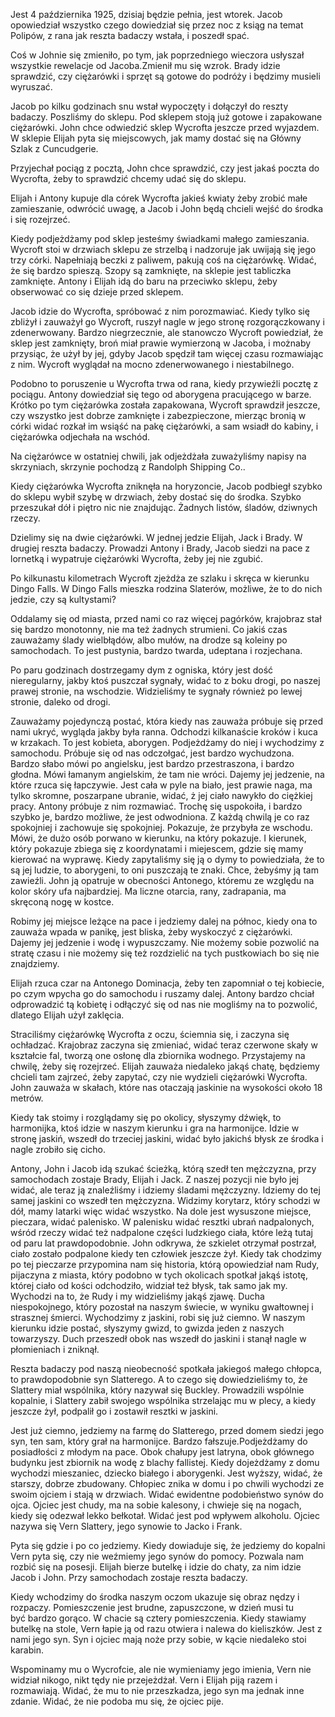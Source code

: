 Jest 4 października 1925, dzisiaj będzie pełnia, jest wtorek.
Jacob opowiedział wszystko czego dowiedział się przez noc z ksiąg na temat Polipów, z rana jak reszta badaczy wstała, i poszedł spać.

Coś w Johnie się zmieniło, po tym, jak poprzedniego wieczora usłyszał wszystkie rewelacje od Jacoba.Zmienił mu się wzrok.
Brady idzie sprawdzić, czy ciężarówki i sprzęt są gotowe do podróży i będzimy musieli wyruszać.

Jacob po kilku godzinach snu wstał wypoczęty i dołączył do reszty badaczy. Poszliśmy do sklepu. Pod sklepem stoją już gotowe i zapakowane ciężarówki. John chce odwiedzić sklep Wycrofta jeszcze przed wyjazdem.
W sklepie Elijah pyta się miejscowych, jak mamy dostać się na Główny Szlak z Cuncudgerie.

Przyjechał pociąg z pocztą, John chce sprawdzić, czy jest jakaś poczta do Wycrofta, żeby to sprawdzić chcemy udać się do sklepu.

Elijah i Antony kupuje dla córek Wycrofta jakieś kwiaty żeby zrobić małe zamieszanie, odwrócić uwagę, a Jacob i John będą chcieli wejść do środka i się rozejrzeć.

Kiedy podjeżdżamy pod sklep jesteśmy świadkami małego zamieszania. Wycroft stoi w drzwiach sklepu ze strzelbą i nadzoruje jak uwijają się jego trzy córki. Napełniają beczki z paliwem, pakują coś na ciężarówkę. Widać, że się bardzo spieszą. Szopy są zamknięte, na sklepie jest tabliczka zamknięte.
Antony i Elijah idą do baru na przeciwko sklepu, żeby obserwować co się dzieje przed sklepem.

Jacob idzie do Wycrofta, spróbować z nim porozmawiać. Kiedy tylko się zbliżył i zauważył go Wycroft, ruszył nagle w jego stronę rozgorączkowany i zdenerwowany. Bardzo niegrzecznie, ale stanowczo Wycroft powiedział, że sklep jest zamknięty, broń miał prawie wymierzoną w Jacoba, i możnaby przysiąc, że użył by jej, gdyby Jacob spędził tam więcej czasu rozmawiając z nim.
Wycroft wyglądał na mocno zdenerwowanego i niestabilnego.

Podobno to poruszenie u Wycrofta trwa od rana, kiedy przywieźli pocztę z pociągu. Antony dowiedział się tego od aborygena pracującego w barze. 
Krótko po tym ciężarówka została zapakowana, Wycroft sprawdził jeszcze, czy wszystko jest dobrze zamknięte i zabezpieczone, mierząc bronią w córki widać rozkał im wsiąść na pakę ciężarówki, a sam wsiadł do kabiny, i ciężarówka odjechała na wschód.

Na ciężarówce w ostatniej chwili, jak odjeżdżała zuważyliśmy napisy na skrzyniach, skrzynie pochodzą z Randolph Shipping Co..

Kiedy ciężarówka Wycrofta zniknęła na horyzoncie, Jacob podbiegł szybko do sklepu wybił szybę w drzwiach, żeby dostać się do środka. Szybko przeszukał dół i piętro nic nie znajdując. Żadnych listów, śladów, dziwnych rzeczy.

Dzielimy się na dwie ciężarówki. W jednej jedzie Elijah, Jack i Brady. W drugiej reszta badaczy. Prowadzi Antony i Brady, Jacob siedzi na pace z lornetką i wypatruje ciężarówki Wycrofta, żeby jej nie zgubić.

Po kilkunastu kilometrach Wycroft zjeżdża ze szlaku i skręca w kierunku Dingo Falls. W Dingo Falls mieszka rodzina Slaterów, możliwe, że to do nich jedzie, czy są kultystami?

Oddalamy się od miasta, przed nami co raz więcej pagórków, krajobraz stał się bardzo monotonny, nie ma też żadnych strumieni. Co jakiś czas zauważamy ślady wielbłądów, albo mułów, na drodze są koleiny po samochodach. To jest pustynia, bardzo twarda, udeptana i rozjechana.

Po paru godzinach dostrzegamy dym z ogniska, który jest dość nieregularny, jakby ktoś puszczał sygnały, widać to z boku drogi, po naszej prawej stronie, na wschodzie.
Widzieliśmy te sygnały również po lewej stronie, daleko od drogi.

Zauważamy pojedynczą postać, która kiedy nas zauważa próbuje się przed nami ukryć, wygląda jakby była ranna. Odchodzi kilkanaście kroków i kuca w krzakach. To jest kobieta, aborygen. Podjeżdżamy do niej i wychodzimy z samochodu. Próbuje się od nas odczołgać, jest bardzo wychudzona. Bardzo słabo mówi po angielsku, jest bardzo przestraszona, i bardzo głodna. Mówi łamanym angielskim, że tam nie wróci. Dajemy jej jedzenie, na które rzuca się łapczywie. Jest cała w pyle na biało, jest prawie naga, ma tylko skromne, poszarpane ubranie, widać, ż jej ciało nawykło do ciężkiej pracy. Antony próbuje z nim rozmawiać. Trochę się uspokoiła, i bardzo szybko je, bardzo możliwe, że jest odwodniona.
Z każdą chwilą je co raz spokojniej i zachowuje się spokojniej.
Pokazuje, że przybyła ze wschodu. Mówi, że dużo osób porwano w kierunku, na który pokazuje. I kierunek, który pokazuje zbiega się z koordynatami i miejescem, gdzie się mamy kierować na wyprawę.
Kiedy zapytaliśmy się ją o dymy to powiedziała, że to są jej ludzie, to aborygeni, to oni puszczają te znaki. Chce, żebyśmy ją tam zawieźli. John ją opatruje w obecności Antonego, któremu ze względu na kolor skóry ufa najbardziej. Ma liczne otarcia, rany, zadrapania, ma skręconą nogę w kostce.

Robimy jej miejsce leżące na pace i jedziemy dalej na północ, kiedy ona to zauważa wpada w panikę, jest bliska, żeby wyskoczyć z ciężarówki. Dajemy jej jedzenie i wodę i wypuszczamy. Nie możemy sobie pozwolić na stratę czasu i nie możemy się też rozdzielić na tych pustkowiach bo się nie znajdziemy.

Elijah rzuca czar na Antonego Dominacja, żeby ten zapomniał o tej kobiecie, po czym wpycha go do samochodu i ruszamy dalej. Antony bardzo chciał odprowadzić tą kobietę i odłączyć się od nas nie mogliśmy na to pozwolić, dlatego Elijah użył zaklęcia.

Straciliśmy ciężarówkę Wycrofta z oczu, ściemnia się, i zaczyna się ochładzać. Krajobraz zaczyna się zmieniać, widać teraz czerwone skały w kształcie fal, tworzą one osłonę dla zbiornika wodnego. Przystajemy na chwilę, żeby się rozejrzeć. Elijah zauważa niedaleko jakąś chatę, będziemy chcieli tam zajrzeć, żeby zapytać, czy nie wydzieli ciężarówki Wycrofta. 
John zauważa w skałach, które nas otaczają jaskinie na wysokości około 18 metrów.

Kiedy tak stoimy i rozglądamy się po okolicy, słyszymy dźwięk, to harmonijka, ktoś idzie w naszym kierunku i gra na harmonijce. Idzie w stronę jaskiń, wszedł do trzeciej jaskini, widać było jakichś błysk ze środka i nagle zrobiło się cicho.

Antony, John i Jacob idą szukać ścieżką, którą szedł ten mężczyzna, przy samochodach zostaje Brady, Elijah i Jack. Z naszej pozycji nie było jej widać, ale teraz ją znaleźliśmy i idziemy śladami mężczyzny. Idziemy do tej samej jaskini co wszedł ten mężczyzna.
Widzimy korytarz, który schodzi w dół, mamy latarki więc widać wszystko. Na dole jest wysuszone miejsce, pieczara, widać palenisko. W palenisku widać resztki ubrań nadpalonych, wśród rzeczy widać też nadpalone części ludzkiego ciała, które leżą tutaj od paru lat prawdopodobnie. 
John odkrywa, że szkielet otrzymał postrzał, ciało zostało podpalone kiedy ten człowiek jeszcze żył. Kiedy tak chodzimy po tej pieczarze przypomina nam się historia, którą opowiedział nam Rudy, pijaczyna z miasta, który podobno w tych okolicach spotkał jakąś istotę, której ciało od kości odchodziło, widział też błysk, tak samo jak my. Wychodzi na to, że Rudy i my widzieliśmy jakąś zjawę. Ducha niespokojnego, który pozostał na naszym świecie, w wyniku gwałtownej i strasznej śmierci.
Wychodzimy z jaskini, robi się już ciemno. W naszym kierunku idzie postać, słyszymy gwizd, to gwizda jeden z naszych towarzyszy. Duch przeszedł obok nas wszedł do jaskini i stanął nagle w płomieniach i zniknął.

Reszta badaczy pod naszą nieobecność spotkała jakiegoś małego chłopca, to prawdopodobnie syn Slatterego. A to czego się dowiedzieliśmy to, że Slattery miał wspólnika, który nazywał się Buckley. Prowadzili wspólnie kopalnie, i Slattery zabił swojego wspólnika strzelając mu w plecy, a kiedy jeszcze żył, podpalił go i zostawił resztki w jaskini.

Jest już ciemno, jedziemy na farmę do Slatterego, przed domem siedzi jego syn, ten sam, który grał na harmonijce. Bardzo fałszuje.Podjeżdżamy do posiadłości z młodym na pace. Obok chałupy jest latryna, obok głównego budynku jest zbiornik na wodę z blachy fallistej. Kiedy dojeżdżamy z domu wychodzi mieszaniec, dziecko białego i aborygenki. Jest wyższy, widać, że starszy, dobrze zbudowany.
Chłopiec znika w domu i po chwili wychodzi ze swoim ojciem i stają w drzwiach. Widać ewidentne podobieństwo synów do ojca. Ojciec jest chudy, ma na sobie kalesony, i chwieje się na nogach, kiedy się odezwał lekko bełkotał. Widać jest pod wpływem alkoholu.
Ojciec nazywa się Vern Slattery, jego synowie to Jacko i Frank.

Pyta się gdzie i po co jedziemy. Kiedy dowiaduje się, że jedziemy do kopalni Vern pyta się, czy nie weźmiemy jego synów do pomocy. Pozwala nam rozbić się na posesji. Elijah bierze butelkę i idzie do chaty, za nim idzie Jacob i John.
Przy samochodach zostaje reszta badaczy.

Kiedy wchodzimy do środka naszym oczom ukazuje się obraz nędzy i rozpaczy. Pomieszczenie jest brudne, zapuszczone, w dzień musi tu być bardzo gorąco. W chacie są cztery pomieszczenia.
Kiedy stawiamy butelkę na stole, Vern łapie ją od razu otwiera i nalewa do kieliszków. Jest z nami jego syn. Syn i ojciec mają noże przy sobie, w kącie niedaleko stoi karabin.

Wspominamy mu o Wycrofcie, ale nie wymieniamy jego imienia, Vern nie widział nikogo, nikt tędy nie przejeżdżał. Vern i Elijah piją razem i rozmawiają. Widać, że mu to nie przeszkadza, jego syn ma jednak inne zdanie. Widać, że nie podoba mu się, że ojciec pije.
